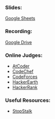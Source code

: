 ### Slides: 
[Google Sheets](https://docs.google.com/presentation/d/1JetZR_wNNlmN0IInWC2nLDSfrk20ZrEyQRE3qH5e8gw/edit?usp=sharing)

### Recording: 
[Google Drive](https://drive.google.com/file/d/1eUbAf5zfCYI6ZiozErut62W6itOywQCe/view?usp=sharing)

### Online Judges:
- [AtCoder](https://atcoder.jp) <br>
- [CodeChef](https://www.codechef.com) <br>
- [CodeForces](https://www.codeforces.com) <br>
- [HackerEarth](https://www.hackerearth.com) <br>
- [HackerRank](https://www.hackerrank.com) <br>

### Useful Resources:
- [StopStalk](https://www.stopstalk.com)
